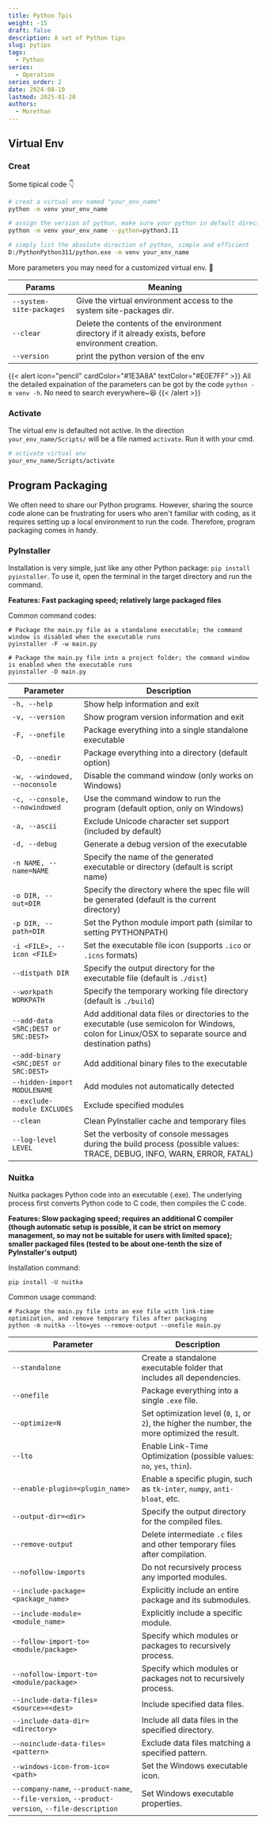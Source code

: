```yaml
---
title: Python Tpis
weight: -15
draft: false
description: A set of Python tips
slug: pytips
tags:
  - Python
series:
  - Operation
series_order: 2
date: 2024-08-10
lastmod: 2025-01-20
authors:
  - Morethan
---
```


## Virtual Env
### Creat
Some tipical code 👇

```sh
# creat a virtual env named "your_env_name"
python -m venv your_env_name

# assign the version of python, make sure your python in default direction
python -m venv your_env_name --python=python3.11

# simply list the absolute direction of python, simple and efficient
D:/PythonPython311/python.exe -m venv your_env_name
```

More parameters you may need for a customized virtual env. 🤔

| Params                   | Meaning                                                                                             |
| ------------------------ | --------------------------------------------------------------------------------------------------- |
| `--system-site-packages` | Give the virtual environment access to the system site-packages dir.                                |
| `--clear`                | Delete the contents of the environment directory if it already exists, before environment creation. |
| `--version`              | print the python version of the env                                                                 |

{{< alert icon="pencil" cardColor="#1E3A8A" textColor="#E0E7FF" >}}
All the detailed expaination of the parameters can be got by the code `python -m venv -h`. No need to search everywhere~😆
{{< /alert >}}

### Activate
The virtual env is defaulted not active. In the direction `your_env_name/Scripts/` will be a file named `activate`. Run it with your cmd.

```sh
# activate virtual env
your_env_name/Scripts/activate
```

## Program Packaging

We often need to share our Python programs. However, sharing the source code alone can be frustrating for users who aren't familiar with coding, as it requires setting up a local environment to run the code. Therefore, program packaging comes in handy.

### PyInstaller

Installation is very simple, just like any other Python package: `pip install pyinstaller`. To use it, open the terminal in the target directory and run the command.

**Features: Fast packaging speed; relatively large packaged files**

Common command codes:

```shell
# Package the main.py file as a standalone executable; the command window is disabled when the executable runs
pyinstaller -F -w main.py

# Package the main.py file into a project folder; the command window is enabled when the executable runs
pyinstaller -D main.py
```

|Parameter|Description|
|---|---|
|`-h, --help`|Show help information and exit|
|`-v, --version`|Show program version information and exit|
|`-F, --onefile`|Package everything into a single standalone executable|
|`-D, --onedir`|Package everything into a directory (default option)|
|`-w, --windowed, --noconsole`|Disable the command window (only works on Windows)|
|`-c, --console, --nowindowed`|Use the command window to run the program (default option, only on Windows)|
|`-a, --ascii`|Exclude Unicode character set support (included by default)|
|`-d, --debug`|Generate a debug version of the executable|
|`-n NAME, --name=NAME`|Specify the name of the generated executable or directory (default is script name)|
|`-o DIR, --out=DIR`|Specify the directory where the spec file will be generated (default is the current directory)|
|`-p DIR, --path=DIR`|Set the Python module import path (similar to setting PYTHONPATH)|
|`-i <FILE>, --icon <FILE>`|Set the executable file icon (supports `.ico` or `.icns` formats)|
|`--distpath DIR`|Specify the output directory for the executable file (default is `./dist`)|
|`--workpath WORKPATH`|Specify the temporary working file directory (default is `./build`)|
|`--add-data <SRC;DEST or SRC:DEST>`|Add additional data files or directories to the executable (use semicolon for Windows, colon for Linux/OSX to separate source and destination paths)|
|`--add-binary <SRC;DEST or SRC:DEST>`|Add additional binary files to the executable|
|`--hidden-import MODULENAME`|Add modules not automatically detected|
|`--exclude-module EXCLUDES`|Exclude specified modules|
|`--clean`|Clean PyInstaller cache and temporary files|
|`--log-level LEVEL`|Set the verbosity of console messages during the build process (possible values: TRACE, DEBUG, INFO, WARN, ERROR, FATAL)|

### Nuitka

Nuitka packages Python code into an executable (.exe). The underlying process first converts Python code to C code, then compiles the C code.

**Features: Slow packaging speed; requires an additional C compiler (though automatic setup is possible, it can be strict on memory management, so may not be suitable for users with limited space); smaller packaged files (tested to be about one-tenth the size of PyInstaller's output)**

Installation command:

```shell
pip install -U nuitka
```

Common usage command:

```shell
# Package the main.py file into an exe file with link-time optimization, and remove temporary files after packaging
python -m nuitka --lto=yes --remove-output --onefile main.py
```

| Parameter                                                                                       | Description                                                                                      |
| ----------------------------------------------------------------------------------------------- | ------------------------------------------------------------------------------------------------ |
| `--standalone`                                                                                  | Create a standalone executable folder that includes all dependencies.                            |
| `--onefile`                                                                                     | Package everything into a single `.exe` file.                                                    |
| `--optimize=N`                                                                                  | Set optimization level (`0`, `1`, or `2`), the higher the number, the more optimized the result. |
| `--lto`                                                                                         | Enable Link-Time Optimization (possible values: `no`, `yes`, `thin`).                            |
| `--enable-plugin=<plugin_name>`                                                                 | Enable a specific plugin, such as `tk-inter`, `numpy`, `anti-bloat`, etc.                        |
| `--output-dir=<dir>`                                                                            | Specify the output directory for the compiled files.                                             |
| `--remove-output`                                                                               | Delete intermediate `.c` files and other temporary files after compilation.                      |
| `--nofollow-imports`                                                                            | Do not recursively process any imported modules.                                                 |
| `--include-package=<package_name>`                                                              | Explicitly include an entire package and its submodules.                                         |
| `--include-module=<module_name>`                                                                | Explicitly include a specific module.                                                            |
| `--follow-import-to=<module/package>`                                                           | Specify which modules or packages to recursively process.                                        |
| `--nofollow-import-to=<module/package>`                                                         | Specify which modules or packages not to recursively process.                                    |
| `--include-data-files=<source>=<dest>`                                                          | Include specified data files.                                                                    |
| `--include-data-dir=<directory>`                                                                | Include all data files in the specified directory.                                               |
| `--noinclude-data-files=<pattern>`                                                              | Exclude data files matching a specified pattern.                                                 |
| `--windows-icon-from-ico=<path>`                                                                | Set the Windows executable icon.                                                                 |
| `--company-name`, `--product-name`, `--file-version`, `--product-version`, `--file-description` | Set Windows executable properties.                                                               |
